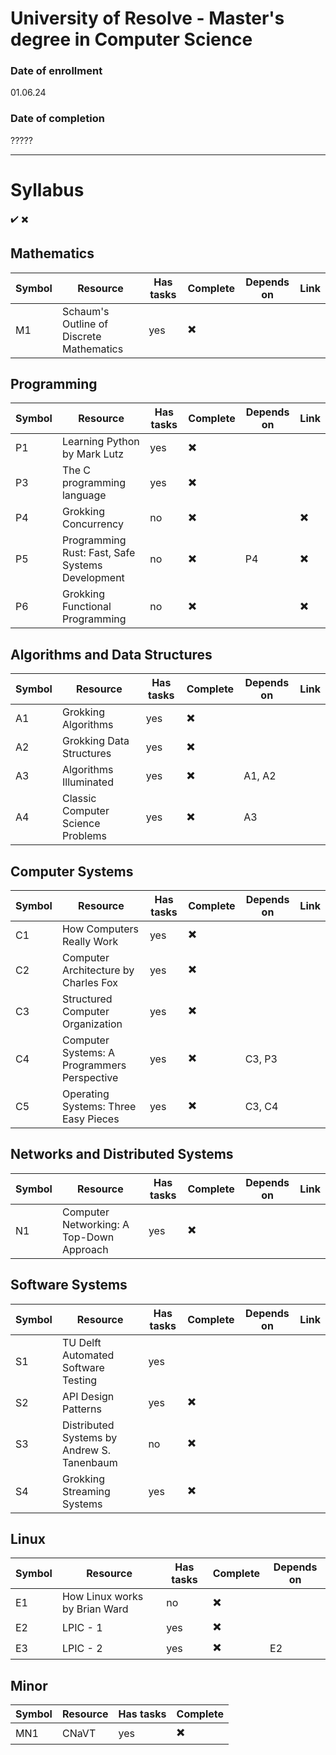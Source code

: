 # University of Resolve - Master's degree in Computer Science

### Date of enrollment 
01.06.24

### Date of completion
?????
___

# Syllabus 
✔️
✖️

## Mathematics 

| Symbol | Resource | Has tasks | Complete | Depends on | Link |
| --- | --- | --- | --- | --- | --- | 
| M1 | Schaum's Outline of Discrete Mathematics | yes | ✖️ |  |  |  


## Programming

| Symbol | Resource | Has tasks | Complete | Depends on | Link |
| --- | --- | --- | --- | --- | --- |
| P1 | Learning Python by Mark Lutz | yes | ✖️ |   |  |   
| P3 | The C programming language | yes | ✖️ |   |  |   
| P4 | Grokking Concurrency | no | ✖️ |   | ✖️ |
| P5 | Programming Rust: Fast, Safe Systems Development | no | ✖️ | P4 | ✖️ |
| P6 | Grokking Functional Programming | no | ✖️ |   | ✖️ |


## Algorithms and Data Structures

| Symbol | Resource | Has tasks | Complete | Depends on | Link |
| --- | --- | --- | --- | --- |--- |
| A1 | Grokking Algorithms | yes | ✖️ |  |  |
| A2 | Grokking Data Structures | yes  | ✖️ |  |
| A3 | Algorithms Illuminated | yes | ✖️ | A1, A2 |  |
| A4 | Classic Computer Science Problems | yes | ✖️ | A3 |  |

## Computer Systems 

| Symbol | Resource | Has tasks | Complete | Depends on | Link |
| --- | --- | --- | --- | --- |--- |
| C1 | How Computers Really Work | yes | ✖️ |  |  |
| C2 | Computer Architecture by Charles Fox | yes | ✖️ |  |  |
| C3 | Structured Computer Organization| yes | ✖️ |  |  |
| C4 | Computer Systems: A Programmers Perspective | yes | ✖️ | C3, P3 |  |
| C5 | Operating Systems: Three Easy Pieces | yes | ✖️ | C3, C4 |  |

## Networks and Distributed Systems

| Symbol | Resource | Has tasks | Complete | Depends on | Link |
| --- | --- | --- | --- | --- |--- |
| N1 | Computer Networking: A Top-Down Approach | yes | ✖️ |  |  |

## Software Systems 

| Symbol | Resource | Has tasks | Complete | Depends on | Link |
| --- | --- | --- | --- | --- | --- |
| S1 | TU Delft Automated Software Testing | yes |  |
| S2 | API Design Patterns | yes | ✖️ | |
| S3 | Distributed Systems by Andrew S. Tanenbaum | no  | ✖️ |  |  |
| S4 | Grokking Streaming Systems | yes | ✖️ |  |  |


## Linux 
| Symbol | Resource | Has tasks | Complete | Depends on |
| --- | --- | --- | --- | --- |
| E1 | How Linux works by Brian Ward | no | ✖️ |
| E2 | LPIC - 1 | yes | ✖️ |
| E3 | LPIC - 2 | yes | ✖️ | E2 |


## Minor

| Symbol | Resource | Has tasks | Complete |
| --- | --- | --- | --- |
| MN1 | CNaVT | yes | ✖️ |


